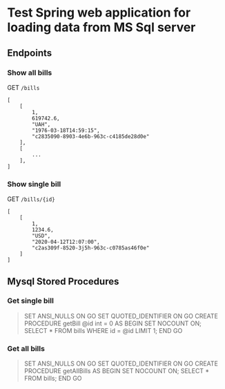 # Test Spring web application for loading data from MS Sql server

## Endpoints
### Show all bills
GET `/bills`

```
[
    [
        1,
        619742.6,
        "UAH",
        "1976-03-18T14:59:15",
        "c2835090-8903-4e6b-963c-c4185de28d0e"
    ],
    [
        ...
    ],
]
```

### Show single bill
GET `/bills/{id}`

```
[
    [
        1,
        1234.6,
        "USD",
        "2020-04-12T12:07:00",
        "c2as309f-8520-3j5h-963c-c0785as46f0e"
    ]
]
```

## Mysql Stored Procedures
### Get single bill
> SET ANSI_NULLS ON
> GO
> SET QUOTED_IDENTIFIER ON
> GO
> CREATE PROCEDURE getBill
> 	@id int = 0
> AS
> BEGIN
> 	SET NOCOUNT ON;
> 	SELECT * FROM bills WHERE id = @id LIMIT 1;
> END
> GO

### Get all bills
> SET ANSI_NULLS ON
> GO
> SET QUOTED_IDENTIFIER ON
> GO
> CREATE PROCEDURE getAllBills
> AS
> BEGIN
> 	SET NOCOUNT ON;
> 	SELECT * FROM bills;
> END
> GO